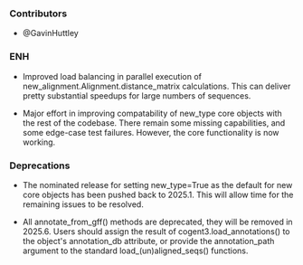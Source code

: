 <!--
A new scriv changelog fragment.

Uncomment the section that is right (remove the HTML comment wrapper).
-->

### Contributors

- @GavinHuttley

### ENH

- Improved load balancing in parallel execution of new_alignment.Alignment.distance_matrix
  calculations. This can deliver pretty substantial speedups for large numbers of sequences.

- Major effort in improving compatability of new_type core objects with the
  rest of the codebase. There remain some missing capabilities, and some edge-case
  test failures. However, the core functionality is now working.

<!--
### BUG

- A bullet item for the BUG category.

-->
<!--
### DOC

- A bullet item for the DOC category.

-->

### Deprecations

- The nominated release for setting new_type=True as the default for new
  core objects has been pushed back to 2025.1. This will allow time for
  the remaining issues to be resolved.

- All annotate_from_gff() methods are deprecated, they will be removed in 2025.6.
  Users should assign the result of cogent3.load_annotations() to the object's
  annotation_db attribute, or provide the annotation_path argument to the standard
  load_(un)aligned_seqs() functions.

<!--
### Discontinued

- A bullet item for the Discontinued category.

-->
